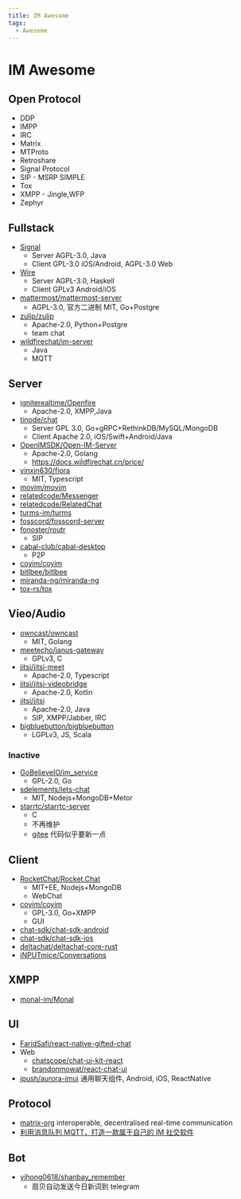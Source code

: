 ```yaml
---
title: IM Awesome
tags:
  - Awesome
---
```


# IM Awesome

## Open Protocol

- DDP
- IMPP
- IRC
- Matrix
- MTProto
- Retroshare
- Signal Protocol
- SIP - MSRP SIMPLE
- Tox
- XMPP - Jingle,WFP
- Zephyr

## Fullstack

- [Signal](https://github.com/signalapp)
  - Server AGPL-3.0, Java
  - Client GPL-3.0 iOS/Android, AGPL-3.0 Web
- [Wire](https://github.com/wireapp/wire)
  - Server AGPL-3.0, Haskell
  - Client GPLv3 Android/iOS
- [mattermost/mattermost-server](https://github.com/mattermost/mattermost-server)
  - AGPL-3.0, 官方二进制 MIT, Go+Postgre
- [zulip/zulip](https://github.com/zulip/zulip)
  - Apache-2.0, Python+Postgre
  - team chat
- [wildfirechat/im-server](https://github.com/wildfirechat/im-server)
  - Java
  - MQTT

## Server

- [igniterealtime/Openfire](https://github.com/igniterealtime/Openfire)
  - Apache-2.0, XMPP,Java
- [tinode/chat](https://github.com/tinode/chat)
  - Server GPL 3.0, Go+gRPC+RethinkDB/MySQL/MongoDB
  - Client Apache 2.0, iOS/Swift+Android/Java
- [OpenIMSDK/Open-IM-Server](https://github.com/OpenIMSDK/Open-IM-Server)
  - Apache-2.0, Golang
  - https://docs.wildfirechat.cn/price/
- [yinxin630/fiora](https://github.com/yinxin630/fiora)
  - MIT, Typescript
- [movim/movim](https://github.com/movim/movim)
- [relatedcode/Messenger](https://github.com/relatedcode/Messenger)
- [relatedcode/RelatedChat](https://github.com/relatedcode/RelatedChat)
- [turms-im/turms](https://github.com/turms-im/turms)
- [fosscord/fosscord-server](https://github.com/fosscord/fosscord-server)
- [fonoster/routr](https://github.com/fonoster/routr)
  - SIP
- [cabal-club/cabal-desktop](https://github.com/cabal-club/cabal-desktop)
  - P2P
- [coyim/coyim](https://github.com/coyim/coyim)
- [bitlbee/bitlbee](https://github.com/bitlbee/bitlbee)
- [miranda-ng/miranda-ng](https://github.com/miranda-ng/miranda-ng)
- [tox-rs/tox](https://github.com/tox-rs/tox)

## Vieo/Audio

- [owncast/owncast](https://github.com/owncast/owncast)
  - MIT, Golang
- [meetecho/janus-gateway](https://github.com/meetecho/janus-gateway)
  - GPLv3, C
- [jitsi/jitsi-meet](https://github.com/jitsi/jitsi-meet)
  - Apache-2.0, Typescript
- [jitsi/jitsi-videobridge](https://github.com/jitsi/jitsi-videobridge)
  - Apache-2.0, Kotlin
- [jitsi/jitsi](https://github.com/jitsi/jitsi)
  - Apache-2.0, Java
  - SIP, XMPP/Jabber, IRC
- [bigbluebutton/bigbluebutton](https://github.com/bigbluebutton/bigbluebutton)
  - LGPLv3, JS, Scala

### Inactive

- [GoBelieveIO/im_service](https://github.com/GoBelieveIO/im_service)
  - GPL-2.0, Go
- [sdelements/lets-chat](https://github.com/sdelements/lets-chat)
  - MIT, Nodejs+MongoDB+Metor
- [starrtc/starrtc-server](https://github.com/starrtc/starrtc-server)
  - C
  - 不再维护
  - [gitee](https://gitee.com/starRTC/starrtc-server) 代码似乎要新一点

## Client

- [RocketChat/Rocket.Chat](https://github.com/RocketChat/Rocket.Chat)
  - MIT+EE, Nodejs+MongoDB
  - WebChat
- [coyim/coyim](https://github.com/coyim/coyim)
  - GPL-3.0, Go+XMPP
  - GUI
- [chat-sdk/chat-sdk-android](https://github.com/chat-sdk/chat-sdk-android)
- [chat-sdk/chat-sdk-ios](https://github.com/chat-sdk/chat-sdk-ios)
- [deltachat/deltachat-core-rust](https://github.com/deltachat/deltachat-core-rust)
- [iNPUTmice/Conversations](https://github.com/iNPUTmice/Conversations)

## XMPP

- [monal-im/Monal](https://github.com/monal-im/Monal)

## UI

- [FaridSafi/react-native-gifted-chat](https://github.com/FaridSafi/react-native-gifted-chat)
- Web
  - [chatscope/chat-ui-kit-react](https://github.com/chatscope/chat-ui-kit-react)
  - [brandonmowat/react-chat-ui](https://github.com/brandonmowat/react-chat-ui)
- [jpush/aurora-imui](https://github.com/jpush/aurora-imui)
  通用聊天组件, Android, iOS, ReactNative

## Protocol

- [matrix-org](https://github.com/matrix-org)
  interoperable, decentralised real-time communication
- [利用消息队列 MQTT，打造一款属于自己的 IM 社交软件](https://developer.aliyun.com/article/68390)

## Bot

- [yihong0618/shanbay_remember](https://github.com/yihong0618/shanbay_remember)
  - 扇贝自动发送今日新词到 telegram
